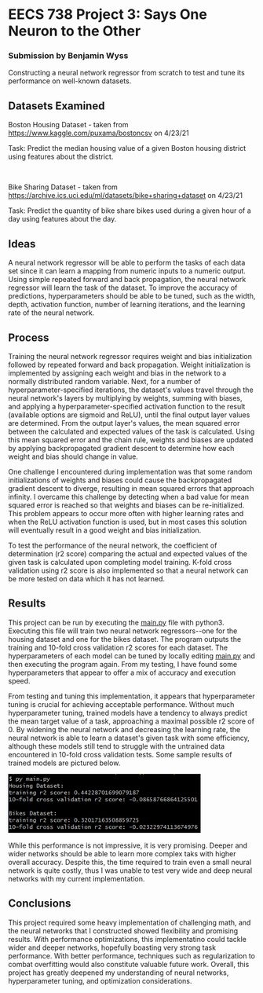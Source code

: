 # EECS 738 Project 3: Says One Neuron to the Other

### Submission by Benjamin Wyss

Constructing a neural network regressor from scratch to test and tune its performance on well-known datasets.

## Datasets Examined

Boston Housing Dataset - taken from https://www.kaggle.com/puxama/bostoncsv on 4/23/21

Task: Predict the median housing value of a given Boston housing district using features about the district.

<br>

Bike Sharing Dataset - taken from https://archive.ics.uci.edu/ml/datasets/bike+sharing+dataset on 4/23/21

Task: Predict the quantity of bike share bikes used during a given hour of a day using features about the day.

## Ideas

A neural network regressor will be able to perform the tasks of each data set since it can learn a mapping from numeric inputs to a numeric output. Using simple repeated forward and back propagation, the neural network regressor will learn the task of the dataset. To improve the accuracy of predictions, hyperparameters should be able to be tuned, such as the width, depth, activation function, number of learning iterations, and the learning rate of the neural network.

## Process

Training the neural network regressor requires weight and bias initialization followed by repeated forward and back propagation. Weight initialization is implemented by assigning each weight and bias in the network to a normally distributed random variable. Next, for a number of hyperparameter-specified iterations, the dataset's values travel through the neural network's layers by multiplying by weights, summing with biases, and applying a hyperparameter-specified activation function to the result (available options are sigmoid and ReLU), until the final output layer values are determined. From the output layer's values, the mean squared error between the calculated and expected values of the task is calculated. Using this mean squared error and the chain rule, weights and biases are updated by applying backpropagated gradient descent to determine how each weight and bias should change in value.

One challenge I encountered during implementation was that some random initializations of weights and biases could cause the backpropagated gradient descent to diverge, resulting in mean squared errors that approach infinity. I overcame this challenge by detecting when a bad value for mean squared error is reached so that weights and biases can be re-initialized. This problem appears to occur more often with higher learning rates and when the ReLU activation function is used, but in most cases this solution will eventually result in a good weight and bias initialization.

To test the performance of the neural network, the coefficient of determination (r2 score) comparing the actual and expected values of the given task is calculated upon completing model training. K-fold cross validation using r2 score is also implemented so that a neural network can be more tested on data which it has not learned.

## Results

This project can be run by executing the [main.py](main.py) file with python3. Executing this file will train two neural network regressors--one for the housing dataset and one for the bikes dataset. The program outputs the training and 10-fold cross validation r2 scores for each dataset. The hyperparameters of each model can be tuned by locally editing [main.py](main.py) and then executing the program again. From my testing, I have found some hyperparameters that appear to offer a mix of accuracy and execution speed.

From testing and tuning this implementation, it appears that hyperparameter tuning is crucial for achieving acceptable performance. Without much hyperparameter tuning, trained models have a tendency to always predict the mean target value of a task, approaching a maximal possible r2 score of 0. By widening the neural network and decreasing the learning rate, the neural network is able to learn a dataset's given task with some efficiency, although these models still tend to struggle with the untrained data encountered in 10-fold cross validation tests. Some sample results of trained models are pictured below.

![Image of Model Performance Metrics'](images/output.PNG)

While this performance is not impressive, it is very promising. Deeper and wider networks should be able to learn more complex taks with higher overall accuracy. Despite this, the time required to train even a small neural network is quite costly, thus I was unable to test very wide and deep neural networks with my current implementation. 

## Conclusions

This project required some heavy implementation of challenging math, and the neural networks that I constructed showed flexibility and promising results. With performance optimizations, this implementatino could tackle wider and deeper networks, hopefully boasting very strong task performance. With better performance, techniques such as regularization to combat overfitting would also constitute valuable future work. Overall, this project has greatly deepened my understanding of neural networks, hyperparameter tuning, and optimization considerations.
